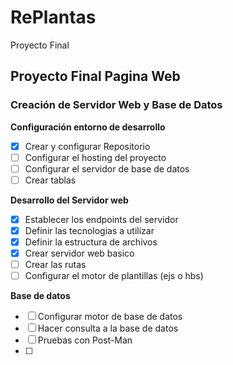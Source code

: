 # RePlantas

Proyecto Final

## Proyecto Final Pagina Web

### Creación de Servidor Web y Base de Datos

**Configuración entorno de desarrollo**

- [x] Crear y configurar Repositorio
- [ ] Configurar el hosting del proyecto
- [ ] Configurar el servidor de base de datos
- [ ] Crear tablas

**Desarrollo del Servidor web**

- [x] Establecer los endpoints del servidor
- [x] Definir las tecnologias a utilizar
- [x] Definir la estructura de archivos
- [x] Crear servidor web basico
- [ ] Crear las rutas
- [ ] Configurar el motor de plantillas (ejs o hbs)

**Base de datos**

- [ ] Configurar motor de base de datos
- [ ] Hacer consulta a la base de datos
- [ ] Pruebas con Post-Man
- [ ]
